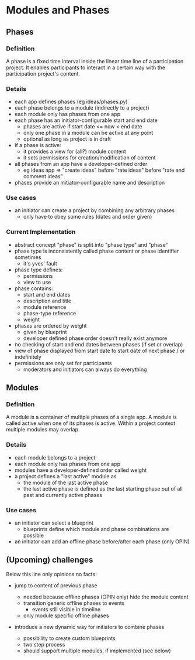 # Modules and Phases

## Phases

### Definition

A phase is a fixed time interval inside the linear time line of
a participation project. It enables participants to interact in a certain
way with the participation project's content.

### Details

-   each app defines phases (eg ideas/phases.py)
-   each phase belongs to a module (indirectly to a project)
-   each module only has phases from one app
-   each phase has an initiator-configurable start and end date
    -   phases are active if start date <= now < end date
    -   only one phase in a module can be active at any point
    -   optional as long as project is in draft
-   if a phase is active:
    -   it provides a view for (all?) module content
    -   it sets permissions for creation/modification of content
-   all phases from an app have a developer-defined order
    -   eg ideas app => "create ideas" before "rate ideas" before "rate and
        comment ideas"
-   phases provide an initiator-configurable name and description

### Use cases

-   an initiator can create a project by combining any arbitrary phases
    -   only have to obey some rules (dates and order given)

### Current Implementation

-   abstract concept "phase" is split into "phase type" and "phase"
-   phase type is inconsistently called phase content or phase identifier sometimes
    -   it's yves' fault
-   phase type defines:
    -   permissions
    -   view to use
-   phase contains:
    -   start and end dates
    -   description and title
    -   module reference
    -   phase-type reference
    -   weight
-   phases are ordered by weight
    -   given by blueprint
    -   developer defined phase order doesn't really exist anymore
-   no checking of start and end dates between phases (if set or overlap)
-   view of phase displayed from start date to start date of next phase / or indefinitely
-   permissions are only set for participants
    -   moderators and initiators can always do everything


## Modules

### Definition

A module is a container of multiple phases of a single app. A module is called
active when one of its phases is active. Within a project context multiple
modules may overlap.

### Details

-   each module belongs to a project
-   each module only has phases from one app
-   modules have a developer-defined order called weight
-   a project defines a "last active" module as
    -   the module of the last active phase
    -   the last active phase is defined as the last starting phase out of all past
        and currently active phases

### Use cases

-   an initiator can select a blueprint
    -   blueprints define which module and phase combinations are possible
-   an initiator can add an offline phase before/after each phase (only OPIN)


## (Upcoming) challenges

Below this line only opinions no facts:

-   jump to content of previous phase
    -   needed because offline phases (OPIN only) hide the module content
    -   transition generic offline phases to events
        -   events still visible in timeline
    -   only module specific offline phases

-   introduce a new dynamic way for initiators to combine phases
    -   possibility to create custom blueprints
    -   two step process
    -   should support multiple modules, if implemented (see below)
